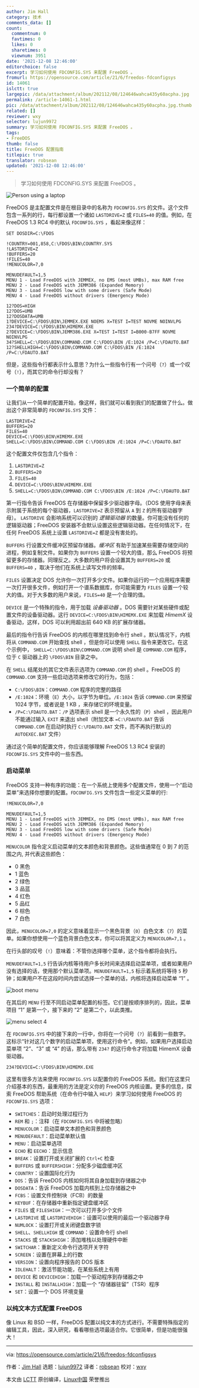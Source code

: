 ```yaml
---
author: Jim Hall
category: 技术
comments_data: []
count:
  commentnum: 0
  favtimes: 0
  likes: 0
  sharetimes: 0
  viewnum: 3951
date: '2021-12-08 12:46:00'
editorchoice: false
excerpt: 学习如何使用 FDCONFIG.SYS 来配置 FreeDOS 。
fromurl: https://opensource.com/article/21/6/freedos-fdconfigsys
id: 14061
islctt: true
largepic: /data/attachment/album/202112/08/124646wahca435y60acpha.jpg
permalink: /article-14061-1.html
pic: /data/attachment/album/202112/08/124646wahca435y60acpha.jpg.thumb.jpg
related: []
reviewer: wxy
selector: lujun9972
summary: 学习如何使用 FDCONFIG.SYS 来配置 FreeDOS 。
tags:
- FreeDOS
thumb: false
title: FreeDOS 配置指南
titlepic: true
translator: robsean
updated: '2021-12-08 12:46:00'
---
```



> 
> 学习如何使用 FDCONFIG.SYS 来配置 FreeDOS 。
> 
> 
> 


![](/data/attachment/album/202112/08/124646wahca435y60acpha.jpg "Person using a laptop")


FreeDOS 是主配置文件是在根目录中的名称为 `FDCONFIG.SYS` 的文件。这个文件包含一系列的行，每行都设置一个诸如 `LASTDRIVE=Z` 或 `FILES=40` 的值。例如，在 FreeDOS 1.3 RC4 中的默认 `FDCONFIG.SYS` ，看起来像这样：



```
SET DOSDIR=C:\FDOS

!COUNTRY=001,858,C:\FDOS\BIN\COUNTRY.SYS
!LASTDRIVE=Z
!BUFFERS=20
!FILES=40
!MENUCOLOR=7,0

MENUDEFAULT=1,5
MENU 1 - Load FreeDOS with JEMMEX, no EMS (most UMBs), max RAM free
MENU 2 - Load FreeDOS with JEMM386 (Expanded Memory)
MENU 3 - Load FreeDOS low with some drivers (Safe Mode)
MENU 4 - Load FreeDOS without drivers (Emergency Mode)

12?DOS=HIGH
12?DOS=UMB
12?DOSDATA=UMB
1?DEVICE=C:\FDOS\BIN\JEMMEX.EXE NOEMS X=TEST I=TEST NOVME NOINVLPG
234?DEVICE=C:\FDOS\BIN\HIMEMX.EXE
2?DEVICE=C:\FDOS\BIN\JEMM386.EXE X=TEST I=TEST I=B000-B7FF NOVME NOINVLPG
34?SHELL=C:\FDOS\BIN\COMMAND.COM C:\FDOS\BIN /E:1024 /P=C:\FDAUTO.BAT
12?SHELLHIGH=C:\FDOS\BIN\COMMAND.COM C:\FDOS\BIN /E:1024 /P=C:\FDAUTO.BAT

```

但是，这些指令行都表示什么意思？为什么一些指令行有一个问号（`?`）或一个叹号（`!`），而其它的命令行却没有？


### 一个简单的配置


让我们从一个简单的配置开始，像这样，我们就可以看到我们的配置做了什么。做出这个非常简单的 `FDCONFIG.SYS` 文件：



```
LASTDRIVE=Z
BUFFERS=20
FILES=40
DEVICE=C:\FDOS\BIN\HIMEMX.EXE
SHELL=C:\FDOS\BIN\COMMAND.COM C:\FDOS\BIN /E:1024 /P=C:\FDAUTO.BAT

```

这个配置文件仅包含几个指令：


1. `LASTDRIVE=Z`
2. `BUFFERS=20`
3. `FILES=40`
4. `DEVICE=C:\FDOS\BIN\HIMEMX.EXE`
5. `SHELL=C:\FDOS\BIN\COMMAND.COM C:\FDOS\BIN /E:1024 /P=C:\FDAUTO.BAT`


第一行指令告诉 FreeDOS 在存储器中保留多少驱动器字母。（DOS 使用字母来表示附属于系统的每个驱动器，`LASTDRIVE=Z` 表示预留从 `A` 到 `Z` 的所有驱动器字母）。 `LASTDRIVE` 会影响系统可以识别的 *逻辑驱动器* 的数量。你可能没有任何的逻辑驱动器；FreeDOS 安装器不会默认设置这些逻辑驱动器。在任何情况下，在任何 FreeDOS 系统上设置 `LASTDRIVE=Z` 都是没有害处的。


`BUFFERS` 行设置文件缓冲区预留存储器。*缓冲区* 有助于加速某些需要存储空间的进程，例如复制文件。如果你为 `BUFFERS` 设置一个较大的值，那么 FreeDOS 将预留更多的存储器。同理反之。大多数的用户将会设置其为 `BUFFERS=20` 或 `BUFFERS=40` ，取决于他们在系统上读写文件的频率。


`FILES` 设置决定 DOS 允许你一次打开多少文件。如果你运行的一个应用程序需要一次打开很多文件，例如打开一个谱系数据库，你可能需要为 `FILES` 设置一个较大的值。对于大多数的用户来说，`FILES=40` 是一个合理的值。


`DEVICE` 是一个特殊的指令，用于加载 *设备驱动器* 。DOS 需要针对某些硬件或配置文件的设备驱动器。这行 `DEVICE=C:\FDOS\BIN\HIMEMX.EXE` 来加载 *HimemX* 设备驱动，这样，DOS 可以利用超出前 640 KB 的扩展存储器。


最后的指令行告诉 FreeDOS 的内核在哪里找到命令行 shell 。默认情况下，内核将从 `COMMAND.COM` 开始查找 shell ，但是你可以使用 `SHELL` 指令来更改它。在这个示例中， `SHELL=C:\FDOS\BIN\COMMAND.COM` 说明 shell 是 `COMMAND.COM` 程序，位于 `C` 驱动器上的 `\FDOS\BIN` 目录之中。


在 `SHELL` 结尾处的其它文件表示选项为 `COMMAND.COM` 的 shell 。FreeDOS 的 `COMMAND.COM` 支持一些启动选项来修改它的行为，包括：


* `C:\FDOS\BIN`：`COMMAND.COM` 程序的完整的路径
* `/E:1024`：环境（`E`）大小，以字节为单位。`/E:1024` 告诉 `COMMAND.COM` 来预留 1024 字节，或者说是 1 KB ，来存储它的环境变量。
* `/P=C:\FDAUTO.BAT`：`/P` 选项表示 shell 是一个永久性的（`P`）shell ，因此用户不能通过输入 `EXIT` 来退出 shell（附加文本 `=C:\FDAUTO.BAT` 告诉 `COMMAND.COM` 在启动时执行 `C:\FDAUTO.BAT` 文件，而不再执行默认的 `AUTOEXEC.BAT` 文件）


通过这个简单的配置文件，你应该能够理解 FreeDOS 1.3 RC4 安装的 `FDCONFIG.SYS` 文件中的一些东西。


### 启动菜单


FreeDOS 支持一种有序的功能：在一个系统上使用多个配置文件，使用一个“启动菜单”来选择你想要的配置。`FDCONFIG.SYS` 文件包含一些定义菜单的行:



```
!MENUCOLOR=7,0

MENUDEFAULT=1,5
MENU 1 - Load FreeDOS with JEMMEX, no EMS (most UMBs), max RAM free
MENU 2 - Load FreeDOS with JEMM386 (Expanded Memory)
MENU 3 - Load FreeDOS low with some drivers (Safe Mode)
MENU 4 - Load FreeDOS without drivers (Emergency Mode)

```

`MENUCOLOR` 指令定义启动菜单的文本颜色和背景颜色。这些值通常在 0 到 7 的范围之内, 并代表这些颜色：


* 0 黑色
* 1 蓝色
* 2 绿色
* 3 品蓝
* 4 红色
* 5 品红
* 6 棕色
* 7 白色


因此，`MENUCOLOR=7,0` 的定义意味着显示一个黑色背景（`0`）白色文本（`7`）的菜单。如果你想使用一个蓝色背景白色文本，你可以将其定义为 `MENUCOLOR=7,1` 。


在行头部的叹号（`!`）意味着：不管你选择哪个菜单，这个指令都将会执行。


`MENUDEFAULT=1,5` 行告诉内核等待用户多长时间来选择启动菜单项，或者如果用户没有选择的话，使用那个默认菜单项。`MENUDEFAULT=1,5` 标示着系统将等待 `5` 秒钟；如果用户不在这段时间内尝试选择一个菜单的话，内核将选择启动菜单 “1” 。


![boot menu](/data/attachment/album/202112/08/124701q7b8e9uzd7hbhe55.png "The boot menu waits for 5 seconds before assuming menu item 1")


在其后的 `MENU` 行至不同启动菜单配置的标签。它们是按顺序排列的，因此，菜单项目 “1” 是第一个，接下来的 “2” 是第二个，以此类推。


![menu select 4](/data/attachment/album/202112/08/124701lygglgf0zgl0fy1l.png "Use the arrow keys to select a boot menu configuration")


在 `FDCONFIG.SYS` 中的接下来的一行中，你将在一个问号（`?`）前看到一些数字。这标示“针对这几个数字的启动菜单项，使用这行命令”。例如，如果用户选择启动菜单项 “2”、“3” 或 “4” 的话，那么带有 `234?` 的这行命令才将加载 HimemX 设备驱动器。



```
234?DEVICE=C:\FDOS\BIN\HIMEMX.EXE

```

这里有很多方法来使用 `FDCONFIG.SYS` 以配置你的 FreeDOS 系统。我们在这里只介绍基本的东西，最重用的方法是定义你的 FreeDOS 内核设置。更多的信息，探索 FreeDOS 帮助系统（在命令行中输入 `HELP`）来学习如何使用 FreeDOS 的 `FDCONFIG.SYS` 选项：


* `SWITCHES`：启动时处理过程行为
* `REM` 和 `;`：注释（在 `FDCONFIG.SYS` 中将被忽略）
* `MENUCOLOR`：启动菜单文本颜色和背景颜色
* `MENUDEFAULT`：启动菜单默认值
* `MENU`：启动菜单选项
* `ECHO` 和 `EECHO`：显示信息
* `BREAK`：设置打开或关闭扩展的 `Ctrl+C` 检查
* `BUFFERS` 或 `BUFFERSHIGH`：分配多少磁盘缓冲区
* `COUNTRY`：设置国际化行为
* `DOS`：告诉 FreeDOS 内核如何将其自身加载到存储器之中
* `DOSDATA`：告诉 FreeDOS 加载内核到上位存储器之中
* `FCBS`：设置文件控制块（FCB）的数量
* `KEYBUF`：在存储器中重新指定键盘缓冲区
* `FILES` 或 `FILESHIGH`：一次可以打开多少个文件
* `LASTDRIVE` 或 `LASTDRIVEHIGH`：设置可以使用的最后一个驱动器字母
* `NUMLOCK`：设置打开或关闭键盘数字锁
* `SHELL`、`SHELLHIGH` 或 `COMMAND`：设置命令行 shell
* `STACKS` 或 `STACKSHIGH`：添加堆栈以处理硬件中断
* `SWITCHAR`：重新定义命令行选项开关字符
* `SCREEN`：设置在屏幕上的行数
* `VERSION`：设置向程序报告的 DOS 版本
* `IDLEHALT`：激活节能功能，在某些系统上有用
* `DEVICE` 和 `DEVICEHIGH`：加载一个驱动程序到存储器之中
* `INSTALL` 和 `INSTALLHIGH`：加载一个 “存储器驻留”（TSR）程序
* `SET`：设置一个 DOS 环境变量


### 以纯文本方式配置 FreeDOS


像 Linux 和 BSD 一样，FreeDOS 配置以纯文本的方式进行。不需要特殊指定的编辑工具，因此，深入研究，看看哪些选项最适合你。它很简单，但是功能很强大！




---


via: <https://opensource.com/article/21/6/freedos-fdconfigsys>


作者：[Jim Hall](https://opensource.com/users/jim-hall) 选题：[lujun9972](https://github.com/lujun9972) 译者：[robsean](https://github.com/robsean) 校对：[wxy](https://github.com/wxy)


本文由 [LCTT](https://github.com/LCTT/TranslateProject) 原创编译，[Linux中国](https://linux.cn/) 荣誉推出